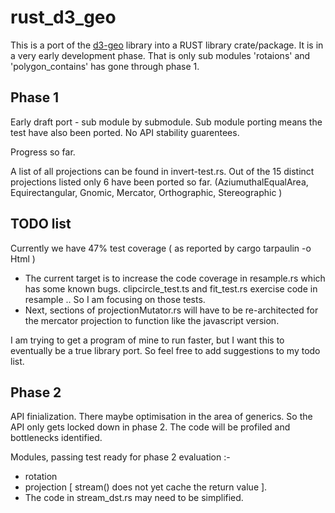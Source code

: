 # rust_d3_geo

This is a port of the [d3-geo](https://github.com/d3/d3-geo) library into a RUST library crate/package. It is in a very early development phase. That is only sub modules 'rotaions' and 'polygon_contains' has gone through phase 1.

## Phase 1

Early draft port -  sub module by submodule. Sub module porting means the test have also been ported.
No API stability guarentees.

Progress so far.

A list of all projections can be found in invert-test.rs. Out of the 15 distinct projections listed only 6 have been ported so far.
(AziumuthalEqualArea, Equirectangular, Gnomic, Mercator,  Orthographic, Stereographic )

## TODO list

Currently we have 47% test coverage ( as reported by cargo tarpaulin -o Html )
* The current target is to increase the code coverage in resample.rs which has some known bugs.
  clipcircle_test.ts and fit_test.rs exercise code in resample .. So I am focusing on those tests.
* Next,  sections of projectionMutator.rs will have to be re-architected for the mercator projection to function like the javascript version.

I am trying to get a program of mine to run faster, but I want this to eventually be a true library port. So feel free to add suggestions to my todo list.

## Phase 2

API finialization. There maybe optimisation in the area of generics. So the API only gets locked down in phase 2.
 The code will be profiled and bottlenecks identified.

Modules, passing test ready for phase 2 evaluation :-

* rotation
* projection [ stream() does not yet cache the return value ].
* The code in stream_dst.rs may need to be simplified.

